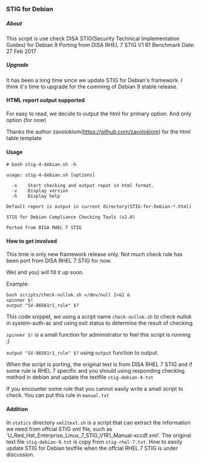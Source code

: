 ### STIG for Debian

##### About

This scrpit is use check DISA STIG(Security Technical Implementation Guides) for Debian 9
Porting from DISA RHEL 7 STIG V1 R1
Benchmark Date: 27 Feb 2017

##### Upgrade

It has been a long time since we update STIG for Debian's framework. I think it's time to upgrade for the comming of Debian 9 stable release.

#### HTML report output supported

For easy to read, we decide to output the html for primary option. And only option (for now)


Thanks the author zavoloklom(https://github.com/zavoloklom) for the html table template

#### Usage

```
# bash stig-4-debian.sh -h

usage: stig-4-debian.sh [options]

  -s    Start checking and output repot in html format.
  -v    Display version
  -h    Display help

Default report is output in current directory(STIG-for-Debian-*.html)

STIG for Debian Compliance Checking Tools (v2.0)

Ported from DISA RHEL 7 STIG

```


#### How to get involved

This time is only new framework release only. Not much check rule has been port from DISA RHEL 7 STIG for now.

We( and you) will fill it up soon.

Example:

```
bash scripts/check-nullok.sh >/dev/null 2>&1 &
spinner $!
output "SV-86561r1_rule" $?
```

This code snippet, we using a script name `check-nullok.sh` to check nullok in system-auth-ac and using exit status to determine the result of checking.

`spinner $!` is a small function for administrator to feel this script is running ;)

`output "SV-86561r1_rule" $?` using `output` function to output.

When the script is porting, the original text is from DISA RHEL 7 STIG and if some rule is RHEL 7 specific and you should using responding checking method in debian and update the textfile `stig-debian-9.txt`

If you encounter some rule that you cannot easily write a small script to check. You can put this rule in `manual.txt`


#### Addition

In `statics` directory `xml2text.sh` is a script that can extract the information we need from offcial STIG xml file, such as 'U_Red_Hat_Enterprise_Linux_7_STIG_V1R1_Manual-xccdf.xml'. The original text file `stig-debian-9.txt` is copy from `stig-rhel-7.txt`. How to easily update STIG for Debian textfile when the offcial RHEL 7 STIG is under discussion.
